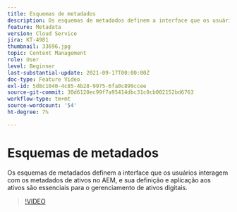 ```yaml
---
title: Esquemas de metadados
description: Os esquemas de metadados definem a interface que os usuários interagem com os metadados de ativos no AEM, e sua definição e aplicação aos ativos são essenciais para o gerenciamento de ativos digitais.
feature: Metadata
version: Cloud Service
jira: KT-4981
thumbnail: 33696.jpg
topic: Content Management
role: User
level: Beginner
last-substantial-update: 2021-09-17T00:00:00Z
doc-type: Feature Video
exl-id: 5d8c1040-4c85-4b28-9975-6fa0c899ccee
source-git-commit: 30d6120ec99f7a95414dbc31c0cb002152bd6763
workflow-type: tm+mt
source-wordcount: '54'
ht-degree: 7%

---
```


# Esquemas de metadados

Os esquemas de metadados definem a interface que os usuários interagem com os metadados de ativos no AEM, e sua definição e aplicação aos ativos são essenciais para o gerenciamento de ativos digitais.

>[!VIDEO](https://video.tv.adobe.com/v/33696?quality=12&learn=on)
